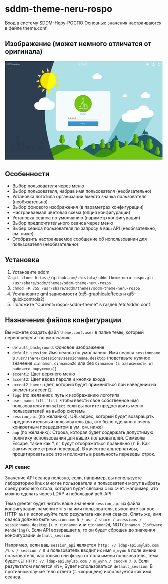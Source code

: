 sddm-theme-neru-rospo
===============

Вход в систему SDDM-Неру-РОСПО 
Основные значения настраиваются в файле theme.conf.

## Изображение (может немного отличатся от оригинала)

![Screenshot](screenshot.svg)

## Особенности

* Выбор пользователя через меню
* Выбор пользователя, набрав имя пользователя (необязательно)
* Установка логотипа организации вместо значка пользователя (необязательно)
* Выбор фонового изображения (в параметрах конфигурации)
* Настраиваемая цветовая схема (опция конфигурации)
* Установка сеанса по умолчанию (параметр конфигурации)
* Выбор предпочтительного сеанса через меню
* Выбер сеанса пользователя по запросу в ваш API (необязательно, см. ниже)
* Отобразить настраиваемое сообщение об использовании для пользователя (необязательно)

## Установка

1. Установите sddm
2. `git clone https://github.com/chistota/sddm-theme-neru-rospo.git /usr/share/sddm/themes/sddm-theme-neru-rospo`
3. `chmod -R 755 /usr/share/sddm/themes/sddm-theme-neru-rospo`
4. Усчтановите qml зависимости (qt5-graphicaleffects и qt5-quickcontrols2)
5. Положите "Current=rospo-sddm-theme" в газдел /etc/sddm.conf

## Назначения файлов конфигурации

Вы можете создать файл `theme.conf.user` в папке темы, который переопределит
по умолчанию.

* `default_background`: Фоновое изображение
* `default_session`: Имя сеанса по умолчанию.  Имя сеанса `sessionname` в 
  `/usr/share/xsessions/sessionname.desktop` (подставьте нужное значение `cinnamon`, `cinnamon2d` или без `Cinnamon (в зависимости от рабочего окружения)`)
* `accent1`: Цвет верхнего меню
* `accent2`: Цвет ввода пароля и кнопки входа
* `accent2_hover`: цвет, который будет применяться при наведении на элементы accent2
* `logo` (по желанию): путь к изображению логотипа
* `user_name`: `fill``fill`, чтобы ввести свое собственное имя пользователя или `select` если вы хотите предоставить меню пользователей на выбор системы
* `session_api` (по желанию): URL-адрес, который будет возвращать предпочтительный пользователь (да, это было сделано с очень конкретным прецедентом в ум, см. ниже)
* `aup` (по желанию): Строка, которая будет содержать допустимую политику использования для ваших пользователей. Символы Escape, такие как '\ n', будут отображаться правильно (т. Е. Как
   фактические строки перевода). В качестве альтернативы, процитировать все это и положить в реальность переводы строк.

### API сеанс

Значение API сеанса полезно, если, например, вы используете лабораторию linux
многие пользователи и пользователи могут выбрать среду рабочего стола, которая будет связана с
их счет. Например, это можно сделать через LDAP и небольшой веб-API.

Тема greeter будет читать ваше значение `session_api` из файла конфигурации, замените `% s` на имя пользователя, выполните запрос HTTP` GET` и используйте
тело результата как имя сеанса. Опять же, имя сеанса должно быть
`sessionname` в` / usr / share / xsessions / sessionname.desktop` (т. е. `cinnamon` или
`cinnamon2d`, NOT` Cinnamon (Software Rendering) `). Если API возвращает `N`,
то он будет сброшен до значения конфигурации `default_session`.

Например, если ваш `session_api` является` http: // ldap-api.mylab.com /% s / session / 0`
и пользователь вводит их имя `m_wynn` в поле имени пользователя, как только они
фокус от поля имени пользователя, тема будет `GET`
`HTTP: // ldap-api.mylab.com / m_wynn / сессия / 0`. Если результатом является «N»,
Будет использоваться `default_session`. В противном случае тело ответа (т.
«корицей») используется как имя сеанса.


